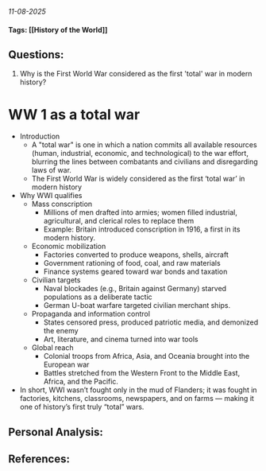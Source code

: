 *11-08-2025*
#### Tags: [[History of the World]]


## Questions:

1. Why is the First World War considered as the first 'total' war in modern history?

# WW 1 as a total war

- Introduction
	- A "total war" is one in which a nation commits all available resources (human, industrial, economic, and technological) to the war effort, blurring the lines between combatants and civilians and disregarding laws of war. 
	- The First World War is widely considered as the first ‘total war’ in modern history
- Why WWI qualifies
	- Mass conscription
		- Millions of men drafted into armies; women filled industrial, agricultural, and clerical roles to replace them
		- Example: Britain introduced conscription in 1916, a first in its modern history.
	- Economic mobilization
		- Factories converted to produce weapons, shells, aircraft
		- Government rationing of food, coal, and raw materials
		- Finance systems geared toward war bonds and taxation
	- Civilian targets
		- Naval blockades (e.g., Britain against Germany) starved populations as a deliberate tactic
		- German U-boat warfare targeted civilian merchant ships.
	- Propaganda and information control
		- States censored press, produced patriotic media, and demonized the enemy
		- Art, literature, and cinema turned into war tools
	- Global reach
		- Colonial troops from Africa, Asia, and Oceania brought into the European war
		- Battles stretched from the Western Front to the Middle East, Africa, and the Pacific.
- In short, WWI wasn’t fought only in the mud of Flanders; it was fought in factories, kitchens, classrooms, newspapers, and on farms — making it one of history’s first truly “total” wars.




## Personal Analysis:


## References: